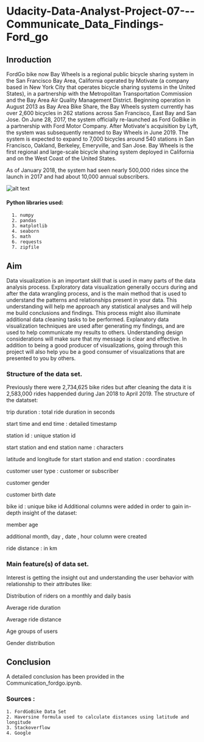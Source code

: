 # Udacity-Data-Analyst-Project-07---Communicate_Data_Findings-Ford_go

## Inroduction

FordGo bike now Bay Wheels is a regional public bicycle sharing system in the San Francisco Bay Area, California operated by Motivate (a company based in New York City that operates bicycle sharing systems in the United States), in a partnership with the Metropolitan Transportation Commission and the Bay Area Air Quality Management District. Beginning operation in August 2013 as Bay Area Bike Share, the Bay Wheels system currently has over 2,600 bicycles in 262 stations across San Francisco, East Bay and San Jose. On June 28, 2017, the system officially re-launched as Ford GoBike in a partnership with Ford Motor Company. After Motivate's acquisition by Lyft, the system was subsequently renamed to Bay Wheels in June 2019. The system is expected to expand to 7,000 bicycles around 540 stations in San Francisco, Oakland, Berkeley, Emeryville, and San Jose. Bay Wheels is the first regional and large-scale bicycle sharing system deployed in California and on the West Coast of the United States.

As of January 2018, the system had seen nearly 500,000 rides since the launch in 2017 and had about 10,000 annual subscribers.

![alt text](https://raw.githubusercontent.com/niladrihere/Udacity-Data-Analyst-Project-07---Communicate_Data_Findings-Ford_go/master/FordGo.jpg)

#### Python libraries used:
          
      1. numpy 
      2. pandas
      3. matplotlib
      4. seaborn
      5. math
      6. requests
      7. zipfile


## Aim

Data visualization is an important skill that is used in many parts of the data analysis process.
Exploratory data visualization generally occurs during and after the data wrangling process, and is the main method that is used to understand the patterns and relationships present in your data. This understanding will help me approach any statistical analyses and will help me build conclusions and findings. This process might also illuminate additional data cleaning tasks to be performed.
Explanatory data visualization techniques are used after generating my findings, and are used to help communicate my results to others. Understanding design considerations will make sure that my message is clear and effective. In addition to being a good producer of visualizations, going through this project will also help you be a good consumer of visualizations that are presented to you by others.


### Structure of the data set.

Previously there were 2,734,625 bike rides but after cleaning the data it is 2,583,000 rides happended during Jan 2018 to April 2019. The structure of the datatset:

trip duration : total ride duration in seconds

start time and end time : detailed timestamp

station id : unique station id

start station and end station name : characters 

latitude and longitude for start station and end station : coordinates

customer user type : customer or subscriber

customer gender

customer birth date 

bike id : unique bike id
Additional columns were added in order to gain in-depth insight of the dataset:

member age

additional month, day , date , hour column were created

ride distance : in km


### Main feature(s) of data set.
Interest is getting the insight out and understanding the user behavior with relationship to their attributes like:

Distribution of riders on a monthly and daily basis

Average ride duration

Average ride distance

Age groups of users

Gender distribution


## Conclusion

A detailed conclusion has been provided in the Communication_fordgo.ipynb.

### Sources :
    1. FordGoBike Data Set
    2. Haversine formula used to calculate distances using latitude and longitude
    3. Stackoverflow
    4. Google
